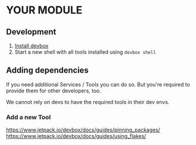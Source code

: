 # YOUR MODULE

## Development

1. [Install devbox](https://www.jetpack.io/devbox/docs/installing_devbox/)
2. Start a new shell with all tools installed using `devbox shell`

## Adding dependencies

If you need additional Services / Tools you can do so.
But you're required to provide them for other developers, too.

We cannot rely on devs to have the required tools in their dev envs.

### Add a new Tool

https://www.jetpack.io/devbox/docs/guides/pinning_packages/
https://www.jetpack.io/devbox/docs/guides/using_flakes/